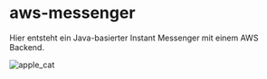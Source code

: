 # aws-messenger

Hier entsteht ein Java-basierter Instant Messenger mit einem AWS Backend.

![apple_cat](https://cloud.githubusercontent.com/assets/10564726/12493087/be0affd4-c083-11e5-85ec-0121c7efff51.jpg)

